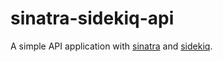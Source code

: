 # sinatra-sidekiq-api

A simple API application with [sinatra](http://www.sinatrarb.com/) and [sidekiq](http://sidekiq.org/).

